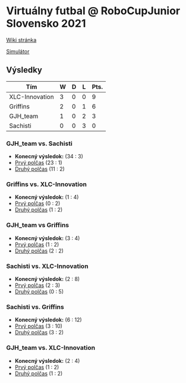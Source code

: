 # Virtuálny futbal @ RoboCupJunior Slovensko 2021

[Wiki stránka](https://wiki.robotika.sk/robowiki/index.php?title=RoboCup_Junior_Slovensko)

[Simulátor](https://robocupjuniortc.github.io/rcj-soccer-sim/)

## Výsledky

| Tím            | W | D | L | Pts. |
|----------------|---|---|---|------|
| XLC-Innovation | 3 | 0 | 0 |  9   |
| Griffins       | 2 | 0 | 1 |  6   |
| GJH_team       | 1 | 0 | 2 |  3   |
| Sachisti       | 0 | 0 | 3 |  0   |

### GJH_team vs. Sachisti
- **Konecný výsledok:** (34 : 3)
- [Prvý polčas](rcj-slovak-open-2021-outputs/1vs2-1/1vs2_-_1_-_GJH_team_vs_Sachisti-20210506T202922_new.html) (23 : 1)
- [Druhý polčas](rcj-slovak-open-2021-outputs/1vs2-2/1vs2_-_2_-_Sachisti_vs_GJH_team-20210506T205647_new.html) (11 : 2)

### Griffins vs. XLC-Innovation
- **Konecný výsledok:** (1 : 4)
- [Prvý polčas](rcj-slovak-open-2021-outputs/3vs4-1/3vs4_-_1_-_Griffins_vs_XLC-Innovation-20210506T214635_new.html) (0 : 2)
- [Druhý polčas](rcj-slovak-open-2021-outputs/3vs4-2/3vs4_-_2_-_XLC-Innovation_vs_Griffins-20210506T215213_new.html) (1 : 2)

### GJH_team vs Griffins
- **Konecný výsledok:** (3 : 4)
- [Prvý polčas](rcj-slovak-open-2021-outputs/1vs3-1/1vs3_-_1_-_GJH_team_vs_Griffins-20210506T230150_new.html) (1 : 2)
- [Druhý polčas](rcj-slovak-open-2021-outputs/1vs3-2/1vs3_-_2_-_Griffins_vs_GJH_team-20210506T230653_new.html) (2 : 2)

### Sachisti vs. XLC-Innovation
- **Konecný výsledok:** (2 : 8)
- [Prvý polčas](rcj-slovak-open-2021-outputs/2vs4-1/2vs4_-_1_-_Sachisti_vs_XLC-Innovation-20210506T233335_new.html) (2 : 3)
- [Druhý polčas](rcj-slovak-open-2021-outputs/2vs4-2/2vs4_-_2_-_XLC-Innovation_vs_Sachisti-20210506T233923_new.html) (0 : 5)

### Sachisti vs. Griffins
- **Konecný výsledok:** (6 : 12)
- [Prvý polčas](rcj-slovak-open-2021-outputs/2vs3-1/2vs3_-_1_-_Sachisti_vs_Griffins-20210506T232251_new.html) (3 : 10)
- [Druhý polčas](rcj-slovak-open-2021-outputs/2vs3-2/2vs3_-_2_-_Griffins_vs_Sachisti-20210506T232811_new.html) (3 : 2)

### GJH_team vs. XLC-Innovation
- **Konecný výsledok:** (2 : 4)
- [Prvý polčas](rcj-slovak-open-2021-outputs/1vs4-1/1vs4_-_1_-_GJH_team_vs_XLC-Innovation-20210506T231153_new.html) (1 : 2)
- [Druhý polčas](rcj-slovak-open-2021-outputs/2vs3-2/2vs3_-_2_-_Griffins_vs_Sachisti-20210506T232811_new.html) (1 : 2)

